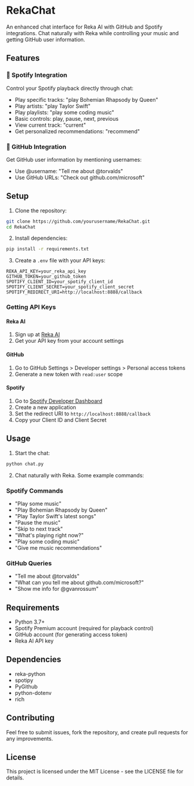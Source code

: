 # RekaChat

An enhanced chat interface for Reka AI with GitHub and Spotify integrations. Chat naturally with Reka while controlling your music and getting GitHub user information.

## Features

### 🎵 Spotify Integration
Control your Spotify playback directly through chat:
- Play specific tracks: "play Bohemian Rhapsody by Queen"
- Play artists: "play Taylor Swift"
- Play playlists: "play some coding music"
- Basic controls: play, pause, next, previous
- View current track: "current"
- Get personalized recommendations: "recommend"

### 👤 GitHub Integration
Get GitHub user information by mentioning usernames:
- Use @username: "Tell me about @torvalds"
- Use GitHub URLs: "Check out github.com/microsoft"

## Setup

1. Clone the repository:
```bash
git clone https://github.com/yourusername/RekaChat.git
cd RekaChat
```

2. Install dependencies:
```bash
pip install -r requirements.txt
```

3. Create a `.env` file with your API keys:
```env
REKA_API_KEY=your_reka_api_key
GITHUB_TOKEN=your_github_token
SPOTIFY_CLIENT_ID=your_spotify_client_id
SPOTIFY_CLIENT_SECRET=your_spotify_client_secret
SPOTIFY_REDIRECT_URI=http://localhost:8888/callback
```

### Getting API Keys

#### Reka AI
1. Sign up at [Reka AI](https://reka.ai)
2. Get your API key from your account settings

#### GitHub
1. Go to GitHub Settings > Developer settings > Personal access tokens
2. Generate a new token with `read:user` scope

#### Spotify
1. Go to [Spotify Developer Dashboard](https://developer.spotify.com/dashboard)
2. Create a new application
3. Set the redirect URI to `http://localhost:8888/callback`
4. Copy your Client ID and Client Secret

## Usage

1. Start the chat:
```bash
python chat.py
```

2. Chat naturally with Reka. Some example commands:

### Spotify Commands
- "Play some music"
- "Play Bohemian Rhapsody by Queen"
- "Play Taylor Swift's latest songs"
- "Pause the music"
- "Skip to next track"
- "What's playing right now?"
- "Play some coding music"
- "Give me music recommendations"

### GitHub Queries
- "Tell me about @torvalds"
- "What can you tell me about github.com/microsoft?"
- "Show me info for @gvanrossum"

## Requirements
- Python 3.7+
- Spotify Premium account (required for playback control)
- GitHub account (for generating access token)
- Reka AI API key

## Dependencies
- reka-python
- spotipy
- PyGithub
- python-dotenv
- rich

## Contributing
Feel free to submit issues, fork the repository, and create pull requests for any improvements.

## License
This project is licensed under the MIT License - see the LICENSE file for details.